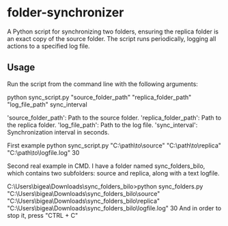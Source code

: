 # folder-synchronizer
A Python script for synchronizing two folders, ensuring the replica folder is an exact copy of the source folder. The script runs periodically, logging all actions to a specified log file.

## Usage

Run the script from the command line with the following arguments:

python sync_script.py "source_folder_path" "replica_folder_path" "log_file_path" sync_interval

'source_folder_path': Path to the source folder.
'replica_folder_path': Path to the replica folder.
'log_file_path': Path to the log file.
'sync_interval': Synchronization interval in seconds.

First example
python sync_script.py "C:\\path\\to\\source" "C:\\path\\to\\replica" "C:\\path\\to\\logfile.log" 30

Second real example in CMD.
I have a folder named sync_folders_bilo, which contains two subfolders: source and replica, along with a text logfile.

C:\Users\bigea\Downloads\sync_folders_bilo>python sync_folders.py "C:\Users\bigea\Downloads\sync_folders_bilo\source" "C:\Users\bigea\Downloads\sync_folders_bilo\replica" "C:\Users\bigea\Downloads\sync_folders_bilo\logfile.log" 30
And in order to stop it, press "CTRL + C"

